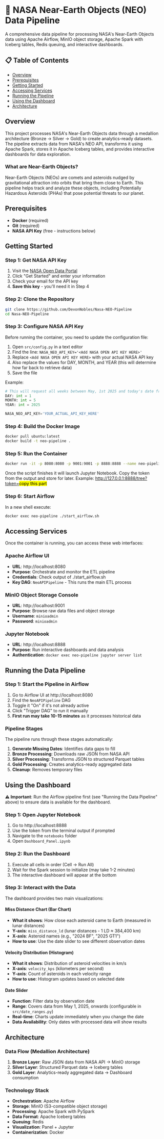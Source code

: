 # 🚀 NASA Near-Earth Objects (NEO) Data Pipeline

A comprehensive data pipeline for processing NASA's Near-Earth Objects data using Apache Airflow, MinIO object storage, Apache Spark with Iceberg tables, Redis queuing, and interactive dashboards.

## 📋 Table of Contents
- [Overview](#overview)
- [Prerequisites](#prerequisites)
- [Getting Started](#getting-started)
- [Accessing Services](#accessing-services)
- [Running the Pipeline](#running-the-data-pipeline)
- [Using the Dashboard](#using-the-dashboard)
- [Architecture](#architecture)


## Overview

This project processes NASA's Near-Earth Objects data through a medallion architecture (Bronze → Silver → Gold) to create analytics-ready datasets. The pipeline extracts data from NASA's NEO API, transforms it using Apache Spark, stores it in Apache Iceberg tables, and provides interactive dashboards for data exploration.

### What are Near-Earth Objects?
Near-Earth Objects (NEOs) are comets and asteroids nudged by gravitational attraction into orbits that bring them close to Earth. This pipeline helps track and analyze these objects, including Potentially Hazardous Asteroids (PHAs) that pose potential threats to our planet.

## Prerequisites

- **Docker** (required)
- **Git** (required)
- **NASA API Key** (free - instructions below)

## Getting Started

### Step 1: Get NASA API Key

1. Visit the [NASA Open Data Portal](https://api.nasa.gov/)
2. Click "Get Started" and enter your information
3. Check your email for the API key
4. **Save this key** - you'll need it in Step 4

### Step 2: Clone the Repository

```bash
git clone https://github.com/DevonNobles/Nasa-NEO-Pipeline
cd Nasa-NEO-Pipeline
```

### Step 3: Configure NASA API Key

Before running the container, you need to update the configuration file:

1. Open `src/config.py` in a text editor
2. Find the line: `NASA_NEO_API_KEY='<Add NASA OPEN API KEY HERE>'`
3. Replace `<Add NASA OPEN API KEY HERE>` with your actual NASA API key
4. Also replace the values for DAY, MONTH, and YEAR (this will determine how far back to retrieve data)
5. Save the file

Example:
```python
# This will request all weeks between May, 1st 2025 and today's date from NASA's NEO API
DAY: int = 1
MONTH: int = 5
YEAR: int = 2025

NASA_NEO_API_KEY='YOUR_ACTUAL_API_KEY_HERE'
```

### Step 4: Build the Docker Image

```bash
docker pull ubuntu:latest
docker build -t neo-pipeline .
```

### Step 5: Run the Container

```bash
docker run -it -p 8080:8080 -p 9001:9001 -p 8888:8888 --name neo-pipeline neo-pipeline
```
Once the script finishes it will launch Jupyter Notebook. Copy the token from the output and store for later.
Example: http://127.0.0.1:8888/tree?token=<mark>copy this part<mark/>


### Step 6: Start Airflow
In a new shell execute:
```bash
docker exec neo-pipeline ./start_airflow.sh
```


## Accessing Services

Once the container is running, you can access these web interfaces:

### Apache Airflow UI
- **URL**: http://localhost:8080
- **Purpose**: Orchestrate and monitor the ETL pipeline
- **Credentials**: Check output of ./start_airflow.sh
- **Key DAG**: `NeoAPIPipeline` - This runs the main ETL process

### MinIO Object Storage Console  
- **URL**: http://localhost:9001
- **Purpose**: Browse raw data files and object storage
- **Username**: `minioadmin`
- **Password**: `minioadmin`

### Jupyter Notebook
- **URL**: http://localhost:8888
- **Purpose**: Run interactive dashboards and data analysis
- **Authentication**: ```docker exec neo-pipeline jupyter server list```

## Running the Data Pipeline

### Step 1: Start the Pipeline in Airflow
1. Go to Airflow UI at http://localhost:8080
2. Find the `NeoAPIPipeline` DAG
3. Toggle it "On" if it's not already active
4. Click "Trigger DAG" to run it manually
5. **First run may take 10-15 minutes** as it processes historical data

### Pipeline Stages
The pipeline runs through these stages automatically:
1. **Generate Missing Dates**: Identifies data gaps to fill
2. **Bronze Processing**: Downloads raw JSON from NASA API
3. **Silver Processing**: Transforms JSON to structured Parquet tables  
4. **Gold Processing**: Creates analytics-ready aggregated data
5. **Cleanup**: Removes temporary files

## Using the Dashboard

**⚠️ Important**: Run the Airflow pipeline first (see "Running the Data Pipeline" above) to ensure data is available for the dashboard.

### Step 1: Open Jupyter Notebook
1. Go to http://localhost:8888
2. Use the token from the terminal output if prompted
3. Navigate to the `notebooks` folder
4. Open `Dashboard_Panel.ipynb`

### Step 2: Run the Dashboard
1. Execute all cells in order (Cell → Run All)
2. Wait for the Spark session to initialize (may take 1-2 minutes)
3. The interactive dashboard will appear at the bottom

### Step 3: Interact with the Data
The dashboard provides two main visualizations:

#### Miss Distance Chart (Bar Chart)
- **What it shows**: How close each asteroid came to Earth (measured in lunar distances)
- **Y-axis**: `miss_distance_ld` (lunar distances - 1 LD ≈ 384,400 km)
- **X-axis**: Asteroid names (e.g., "2024 BF", "2025 GT1")
- **How to use**: Use the date slider to see different observation dates

#### Velocity Distribution (Histogram)
- **What it shows**: Distribution of asteroid velocities in km/s
- **X-axis**: `velocity_kps` (kilometers per second)
- **Y-axis**: Count of asteroids in each velocity range
- **How to use**: Histogram updates based on selected date

#### Date Slider
- **Function**: Filter data by observation date
- **Range**: Covers data from May 1, 2025, onwards (configurable in `src/date_ranges.py`)
- **Real-time**: Charts update immediately when you change the date
- **Data Availability**: Only dates with processed data will show results

## Architecture

### Data Flow (Medallion Architecture)
1. **Bronze Layer**: Raw JSON data from NASA API → MinIO storage
2. **Silver Layer**: Structured Parquet data → Iceberg tables  
3. **Gold Layer**: Analytics-ready aggregated data → Dashboard consumption

### Technology Stack
- **Orchestration**: Apache Airflow
- **Storage**: MinIO (S3-compatible object storage)
- **Processing**: Apache Spark with PySpark
- **Data Format**: Apache Iceberg tables
- **Queuing**: Redis
- **Visualization**: Panel + Jupyter
- **Containerization**: Docker
